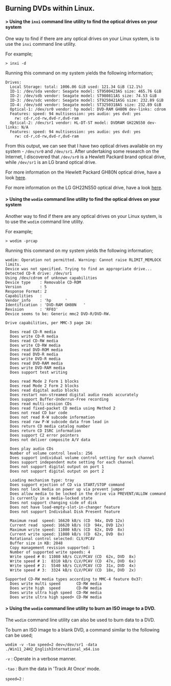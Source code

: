 ## Burning DVDs within Linux.


#### > Using the ```inxi``` command line utility to find the optical drives on your system

One way to find if there are any optical drives on your Linux system, is to use the
```inxi``` command line utility.

For example;

```
> inxi -d
```

Running this command on my system yields the following information;

```
Drives:
  Local Storage: total: 1006.06 GiB used: 121.34 GiB (12.1%)
  ID-1: /dev/sda vendor: Seagate model: ST9500423AS size: 465.76 GiB
  ID-2: /dev/sdb vendor: Seagate model: ST980811AS size: 74.53 GiB
  ID-3: /dev/sdc vendor: Seagate model: ST9250421ASG size: 232.89 GiB
  ID-4: /dev/sdd vendor: Seagate model: ST3250318AS size: 232.89 GiB
  Optical-1: /dev/sr0 vendor: hp model: DVD-RAM GH80N dev-links: cdrom
  Features: speed: 94 multisession: yes audio: yes dvd: yes
    rw: cd-r,cd-rw,dvd-r,dvd-ram
  Optical-2: /dev/sr1 vendor: HL-DT-ST model: DVDRAM GH22NS50 dev-links: N/A
  Features: speed: 94 multisession: yes audio: yes dvd: yes
    rw: cd-r,cd-rw,dvd-r,dvd-ram

```

From this output, we can see that I have two optical drives available on my
system - ```/dev/sr0``` and ```/dev/sr1```. After undertaking some research
on the Internet, I discovered that ```/dev/sr0``` is a Hewlett Packard
brand optical drive, while ```/dev/sr1``` is an LG brand optical drive.

For more information on the Hewlett Packard GH80N optical drive, have a 
look [here](https://h10032.www1.hp.com/ctg/Manual/c02642918.pdf).

For more information on the LG GH22NS50 optical drive, have a look
[here](https://www.lg.com/au/support/product-support/cs-GH22NS50/).


#### > Using the ```wodim``` command line utility to find the optical drives on your system

Another way to find if there are any optical drives on your Linux system, is
to use the ```wodim``` command line utility.

For example;

```
> wodim -prcap
```

Running this command on my system yields the following information;

```
wodim: Operation not permitted. Warning: Cannot raise RLIMIT_MEMLOCK limits.
Device was not specified. Trying to find an appropriate drive...
Detected CD-R drive: /dev/sr1
Using /dev/cdrom of unknown capabilities
Device type    : Removable CD-ROM
Version        : 5
Response Format: 2
Capabilities   : 
Vendor_info    : 'hp      '
Identification : 'DVD-RAM GH80N   '
Revision       : 'RF03'
Device seems to be: Generic mmc2 DVD-R/DVD-RW.

Drive capabilities, per MMC-3 page 2A:

  Does read CD-R media
  Does write CD-R media
  Does read CD-RW media
  Does write CD-RW media
  Does read DVD-ROM media
  Does read DVD-R media
  Does write DVD-R media
  Does read DVD-RAM media
  Does write DVD-RAM media
  Does support test writing

  Does read Mode 2 Form 1 blocks
  Does read Mode 2 Form 2 blocks
  Does read digital audio blocks
  Does restart non-streamed digital audio reads accurately
  Does support Buffer-Underrun-Free recording
  Does read multi-session CDs
  Does read fixed-packet CD media using Method 2
  Does not read CD bar code
  Does not read R-W subcode information
  Does read raw P-W subcode data from lead in
  Does return CD media catalog number
  Does return CD ISRC information
  Does support C2 error pointers
  Does not deliver composite A/V data

  Does play audio CDs
  Number of volume control levels: 256
  Does support individual volume control setting for each channel
  Does support independent mute setting for each channel
  Does not support digital output on port 1
  Does not support digital output on port 2

  Loading mechanism type: tray
  Does support ejection of CD via START/STOP command
  Does not lock media on power up via prevent jumper
  Does allow media to be locked in the drive via PREVENT/ALLOW command
  Is currently in a media-locked state
  Does not support changing side of disk
  Does not have load-empty-slot-in-changer feature
  Does not support Individual Disk Present feature

  Maximum read  speed: 16620 kB/s (CD  94x, DVD 12x)
  Current read  speed: 16620 kB/s (CD  94x, DVD 12x)
  Maximum write speed: 11080 kB/s (CD  62x, DVD  8x)
  Current write speed: 11080 kB/s (CD  62x, DVD  8x)
  Rotational control selected: CLV/PCAV
  Buffer size in KB: 2048
  Copy management revision supported: 1
  Number of supported write speeds: 4
  Write speed # 0: 11080 kB/s CLV/PCAV (CD  62x, DVD  8x)
  Write speed # 1:  8310 kB/s CLV/PCAV (CD  47x, DVD  6x)
  Write speed # 2:  5540 kB/s CLV/PCAV (CD  31x, DVD  4x)
  Write speed # 3:  3324 kB/s CLV/PCAV (CD  18x, DVD  2x)

Supported CD-RW media types according to MMC-4 feature 0x37:
  Does write multi speed       CD-RW media
  Does write high  speed       CD-RW media
  Does write ultra high speed  CD-RW media
  Does write ultra high speed+ CD-RW media
```


#### > Using the ```wodim``` command line utility to burn an ISO image to a DVD.

The ```wodim``` command line utility can also be used to burn data to a 
DVD.

To burn an ISO image to a blank DVD, a command similar to the following
can be used;

```
wodim -v -tao speed=2 dev=/dev/sr1 -data ./Win11_24H2_EnglishInternational_x64.iso 

```

```-v``` : Operate in a verbose manner.

```-tao``` : Burn the data in 'Track At Once' mode.

```speed=2``` : 